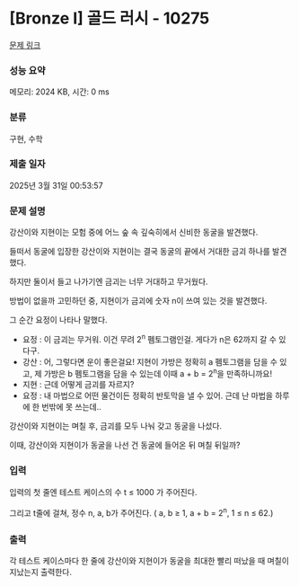 # [Bronze I] 골드 러시 - 10275 

[문제 링크](https://www.acmicpc.net/problem/10275) 

### 성능 요약

메모리: 2024 KB, 시간: 0 ms

### 분류

구현, 수학

### 제출 일자

2025년 3월 31일 00:53:57

### 문제 설명

<p>강산이와 지현이는 모험 중에 어느 숲 속 깊숙히에서 신비한 동굴을 발견했다.</p>

<p>들떠서 동굴에 입장한 강산이와 지현이는 결국 동굴의 끝에서 거대한 금괴 하나를 발견했다.</p>

<p>하지만 둘이서 들고 나가기엔 금괴는 너무 거대하고 무거웠다.</p>

<p>방법이 없을까 고민하던 중, 지현이가 금괴에 숫자 n이 쓰여 있는 것을 발견했다.</p>

<p>그 순간 요정이 나타나 말했다.</p>

<ul>
	<li>요정 : 이 금괴는 무거워. 이건 무려 2<sup>n</sup> 펨토그램인걸. 게다가 n은 62까지 갈 수 있다구.</li>
	<li>강산 : 어, 그렇다면 운이 좋은걸요! 지현이 가방은 정확히 a 펨토그램을 담을 수 있고, 제 가방은 b 펨토그램을 담을 수 있는데 이때 a + b = 2<sup>n</sup>을 만족하니까요!</li>
	<li>지현 : 근데 어떻게 금괴를 자르지?</li>
	<li>요정 : 내 마법으로 어떤 물건이든 정확히 반토막을 낼 수 있어. 근데 난 마법을 하루에 한 번밖에 못 쓰는데..</li>
</ul>

<p>강산이와 지현이는 며칠 후, 금괴를 모두 나눠 갖고 동굴을 나섰다.</p>

<p>이때, 강산이와 지현이가 동굴을 나선 건 동굴에 들어온 뒤 며칠 뒤일까?</p>

### 입력 

 <p>입력의 첫 줄엔 테스트 케이스의 수 t ≤ 1000 가 주어진다.</p>

<p>그리고 t줄에 걸쳐, 정수 n, a, b가 주어진다. <span style="line-height:1.6em">( a, b ≥ 1, a + b = 2</span><sup style="line-height:1.6em">n</sup><span style="line-height:1.6em">, 1 ≤ n ≤ 62.)</span></p>

### 출력 

 <p>각 테스트 케이스마다 한 줄에 강산이와 지현이가 동굴을 최대한 빨리 떠났을 때 며칠이 지났는지 출력한다.</p>

